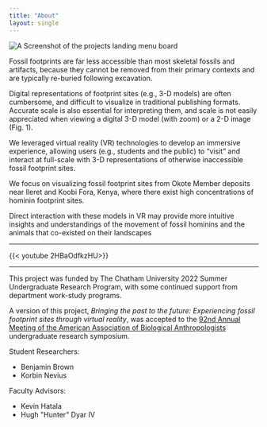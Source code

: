 ```yaml
---
title: "About"
layout: single
---
```


![A Screenshot of the projects landing menu board](/images/table-layout.jpg)

Fossil footprints are far less accessible than most skeletal fossils and artifacts, because they cannot be removed from their primary contexts and are typically re-buried following excavation.

Digital representations of footprint sites (e.g., 3-D models) are often cumbersome, and difficult to visualize in traditional publishing formats.
Accurate scale is also essential for interpreting them, and scale is not easily appreciated when viewing a digital 3-D model (with zoom) or a 2-D image (Fig. 1). 

We leveraged virtual reality (VR) technologies to develop an immersive experience, allowing users (e.g., students and the public) to “visit” and interact at full-scale with 3-D representations of otherwise inaccessible fossil footprint sites.

We focus on visualizing fossil footprint sites from Okote Member deposits near Ileret and Koobi Fora, Kenya, where there exist high concentrations of hominin footprint sites.

Direct interaction with these models in VR may provide more intuitive insights and understandings of the movement of fossil hominins and the animals that co-existed on their landscapes

---

{{< youtube 2HBaOdfkzHU>}}


---
This project was funded by The Chatham University 2022 Summer Undergraduate Research Program, with some continued support from department work-study programs.

A version of this project, *Bringing the past to the future: Experiencing fossil footprint sites through virtual reality*, was accepted to the [92nd Annual Meeting of the American Association of Biological Anthropologists](https://bioanth.org/meetings-and-webinars/annual-meeting-2023/) undergraduate research symposium.

Student Researchers:
- Benjamin Brown
- Korbin Nevius

Faculty Advisors:
- Kevin Hatala
- Hugh "Hunter" Dyar IV

